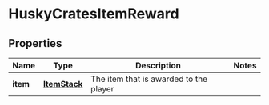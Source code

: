 
# HuskyCratesItemReward

## Properties
Name | Type | Description | Notes
------------ | ------------- | ------------- | -------------
**item** | [**ItemStack**](ItemStack.md) | The item that is awarded to the player | 



